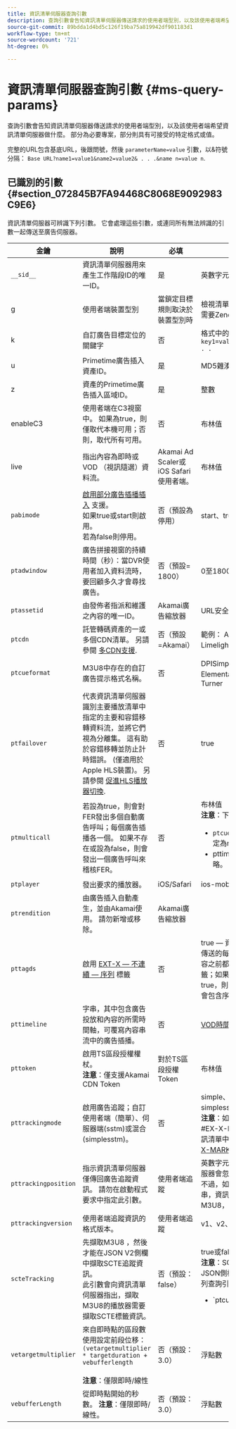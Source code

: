 ```yaml
---
title: 資訊清單伺服器查詢引數
description: 查詢引數會告知資訊清單伺服器傳送請求的使用者端型別，以及該使用者端希望資訊清單伺服器做什麼。 部分為必要專案，部分則具有可接受的特定格式或值。
source-git-commit: 89bdda1d4bd5c126f19ba75a819942df901183d1
workflow-type: tm+mt
source-wordcount: '721'
ht-degree: 0%

---
```



# 資訊清單伺服器查詢引數 {#ms-query-params}

查詢引數會告知資訊清單伺服器傳送請求的使用者端型別，以及該使用者端希望資訊清單伺服器做什麼。 部分為必要專案，部分則具有可接受的特定格式或值。

完整的URL包含基底URL，後跟問號，然後 `parameterName=value` 引數，以&amp;符號分隔： `Base URL?name1=value1&name2=value2& . . .&name n=value n`.

## 已識別的引數 {#section_072845B7FA94468C8068E9092983C9E6}

資訊清單伺服器可辨識下列引數。 它會處理這些引數，或連同所有無法辨識的引數一起傳送至廣告伺服器。

| 金鑰 | 說明 | 必填 | 有效值 |
|---|---|---|---|
| `__sid__` | 資訊清單伺服器用來產生工作階段ID的唯一ID。 | 是 | 英數字元 |
| g | 使用者端裝置型別 | 當鎖定目標規則取決於裝置型別時 | 檢視清單于 [使用者端型別](https://adobeprimetime.zendesk.com). 需要Zendesk存取權。 |
| k | 自訂廣告目標定位的關鍵字 | 否 | 格式中的URL安全字串 `key1=value1;key2=value2;. . .` |
| u | Primetime廣告插入資產ID。 | 是 | MD5雜湊值 |
| z | 資產的Primetime廣告插入區域ID。 | 是 | 整數 |
| enableC3 | 使用者端在C3視窗中。 如果為true，則僅取代本機可用；否則，取代所有可用。 | 否 | 布林值 |
| live | 指出內容為即時或VOD （視訊隨選）資料流。 | Akamai Ad Scaler或iOS Safari使用者端。 | 布林值 |
| `pabimode` | [啟用部分廣告插播插入](/help/primetime-ad-insertion/~old-msapi-topics/ms-insert-ads/partial-ad-break-insetion.md) 支援。 <br> 如果true或start則啟用。<br> 若為false則停用。 | 否（預設為停用） | start、true或false |
| `ptadwindow` | 廣告拼接視窗的持續時間（秒）：當DVR使用者加入資料流時，要回顧多久才會尋找廣告。 | 否（預設= 1800） | 0至1800 |
| `ptassetid` | 由發佈者指派和維護之內容的唯一ID。 | Akamai廣告縮放器 | URL安全字串 |
| `ptcdn` | 託管轉碼資產的一或多個CDN清單。 另請參閱 [多CDN支援](/help/primetime-ad-insertion/~old-creative-repackaging-service/multi-cdn-supportt.md). | 否（預設=Akamai） | 範例： Akamai、Level3、Limelight、Comcast |
| `ptcueformat` | M3U8中存在的自訂廣告提示格式名稱。 | 否 | DPISimple、DPIScte35、Elemental、NBC、NFL或Turner |
| `ptfailover` | 代表資訊清單伺服器識別主要播放清單中指定的主要和容錯移轉資料流，並將它們視為分離集。 這有助於容錯移轉並防止計時錯誤。 (僅適用於Apple HLS裝置)。 另請參閱  [促進HLS播放器切換](/help/primetime-ad-insertion/~old-msapi-topics/ms-insert-ads/hls-switching-to-failover.md). | 否 | true |
| `ptmulticall` | 若設為true，則會對FER發出多個自動廣告呼叫；每個廣告插播各一個。 如果不存在或設為false，則會發出一個廣告呼叫來稽核FER。 | 否 | 布林值 <br> **注意**：下列需求： <ul><li>`ptcueformat` 引數必須設定為nbc</li><li>pttimeline引數會被忽略。</li></ul> |
| `ptplayer` | 發出要求的播放器。 | iOS/Safari | ios-mobileweb |
| `ptrendition` | 由廣告插入自動產生，並由Akamai使用。 請勿新增或移除。 | Akamai廣告縮放器 |  |
| `pttagds` | 啟用 [EXT-X — 不連續 — 序列](https://tools.ietf.org/html/draft-pantos-http-live-streaming-19#section-4.3.3.3) 標籤 | 否 | true — 資訊清單伺服器在其傳送的每個m3u8檔案中的內容之前都包含一個序列標籤；如果引數不存在或不為true，則資訊清單伺服器不會包含序列標籤。 |
| `pttimeline` | 字串，其中包含廣告投放和內容的所需時間軸，可覆寫內容串流中的廣告插播。 | 否 | [VOD時間表](/help/primetime-ad-insertion/~old-msapi-topics/ms-changes-vod-timeline/ms-api-timeline-format.md) |
| `pttoken` | 啟用TS區段授權權杖。<br> **注意**：僅支援Akamai CDN Token | 對於TS區段授權Token | 布林值 |
| `pttrackingmode` | 啟用廣告追蹤；自訂使用者端（簡單）、伺服器端(sstm)或混合(simplesstm)。 | 否 | simple、sstm或simplesstm。<br> **注意**：如果未包含此引數，#EX-X-MARKER會插入資訊清單中。 另請參閱 [EXT-X-MARKER指令](/help/primetime-ad-insertion/~old-msapi-topics/ms-at-effectiveness/ms-api-playlists.md). |
| `pttrackingposition` | 指示資訊清單伺服器僅傳回廣告追蹤資訊。 請勿在啟動程式要求中指定此引數。 | 使用者端追蹤 | 英數字元注意：資訊清單伺服器會忽略所有通過的值。 不過，如果您傳遞null或空字串，資訊清單伺服器會傳回M3U8，而非追蹤資訊。 |
| `pttrackingversion` | 使用者端追蹤資訊的格式版本。 | 使用者端追蹤 | v1、v2、v3或vmap |
| `scteTracking` | 先擷取M3U8 ，然後才能在JSON V2側欄中擷取SCTE追蹤資訊。 <br>此引數會向資訊清單伺服器指出，擷取M3U8的播放器需要擷取SCTE標籤資訊。 | 否（預設： false） | true或false。 <br> **注意**：SCTE-35資料會在JSON側欄中傳回，且具有下列查詢引數值組合： <ul><li>`ptcueformat=turner | elemental | nfl | DPIScte35`</li><li>`pttrackingversion=v2`</li><li>`scteTracking=true`</li></ul> |
| `vetargetmultiplier` | 來自即時點的區段數使用設定前段位移： `(vetargetmultiplier * targetduration + vebufferlength`<br/><br/>**注意**：僅限即時/線性 | 否（預設： 3.0） | 浮點數 |
| `vebufferLength` | 從即時點開始的秒數。 **注意**：僅限即時/線性。 | 否（預設： 3.0） | 浮點數 |
